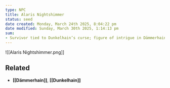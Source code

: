 ```yaml
---
type: NPC
title: Alaris Nightshimmer
status: seed
date created: Monday, March 24th 2025, 8:04:22 pm
date modified: Sunday, March 30th 2025, 1:14:13 pm
sum:
- Survivor tied to Dunkelhain’s curse; figure of intrigue in Dämmerhain
---
```


![[Alaris Nightshimmer.png]]

## Related
- **[[Dämmerhain]]**, **[[Dunkelhain]]**
